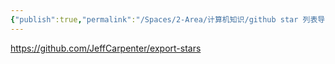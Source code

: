 ```yaml
---
{"publish":true,"permalink":"/Spaces/2-Area/计算机知识/github star 列表导出.md","created":"2025-06-20","modified":"2025-06-20","published":"2025-07-17T11:00:48.613+08:00","cssclasses":""}
---
```



https://github.com/JeffCarpenter/export-stars
